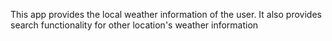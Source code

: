 This app provides the local weather information of the user. It also provides search functionality for other location's weather information